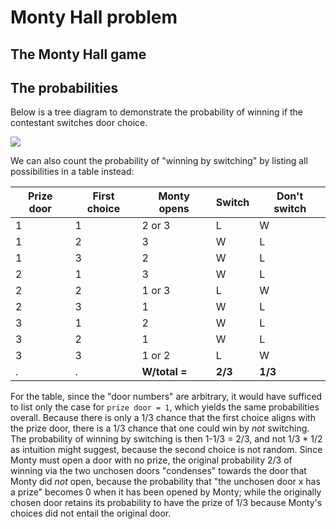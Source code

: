 # Monty Hall problem
## The Monty Hall game

## The probabilities
Below is a tree diagram to demonstrate the probability of winning if the contestant switches door choice.

![](https://github.com/mehfluffy/Monty-Hall-problem/blob/main/tree_switch.svg)

We can also count the probability of "winning by switching" by listing all possibilities in a table instead:

| Prize door | First choice | Monty opens | Switch | Don't switch |
| - | - | - | - | - |
| 1 | 1 | 2 or 3 | L | W |
| 1 | 2 | 3 | W | L |
| 1 | 3 | 2 | W | L |
| 2 | 1 | 3 | W | L |
| 2 | 2 | 1 or 3 | L | W |
| 2 | 3 | 1 | W | L |
| 3 | 1 | 2 | W | L |
| 3 | 2 | 1 | W | L |
| 3 | 3 | 1 or 2 | L | W |
| . | . | **W/total =** | **2/3** | **1/3** |

For the table, since the "door numbers" are arbitrary, it would have sufficed to list only the case for `prize door = 1`, which yields the same probabilities overall. Because there is only a 1/3 chance that the first choice aligns with the prize door, there is a 1/3 chance that one could win by _not_ switching. The probability of winning by switching is then 1-1/3 = 2/3, and not 1/3 * 1/2 as intuition might suggest, because the second choice is not random. Since Monty must open a door with no prize, the original probability 2/3 of winning via the two unchosen doors "condenses" towards the door that Monty did _not_ open, because the probability that "the unchosen door x has a prize" becomes 0 when it has been opened by Monty; while the originally chosen door retains its probability to have the prize of 1/3 because Monty's choices did not entail the original door.
